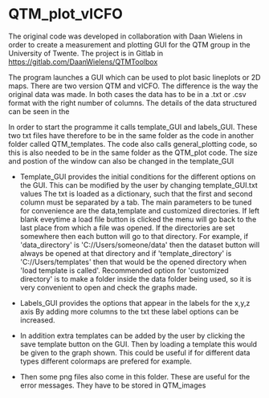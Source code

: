 # QTM_plot_vICFO

The original code was developed in collaboration with Daan Wielens in order to create a measurement and plotting GUI for the QTM group in the University of Twente. The project is in Gitlab in https://gitlab.com/DaanWielens/QTMToolbox

The program launches a GUI which can be used to plot basic lineplots or 2D maps. There are two version QTM and vICFO. The difference is the way the original data was made. In both cases the data has to be in a .txt or .csv 
format with the right number of columns. The details of the data structured can be seen in the

In order to start the programme it calls template_GUI and labels_GUI. These two txt
files have therefore to be in the same folder as the code in another folder called 
QTM_templates. The code also calls general_plotting code, so this is also needed to be 
in the same folder as the QTM_plot code. The size and postion of the window can also be 
changed in the template_GUI

- Template_GUI provides the initial conditions for the different options
on the GUI. This can be modified by the user by changing template_GUI.txt values
The txt is loaded as a dictionary, such that the first and second column must be 
separated by a tab. The main parameters to be tuned for convenience are the data,template
and customized directories. If left blank eveytime a load file button is clicked the 
menu will go back to the last place from which a file was opened. If the directories
are set somewhere then each button will go to that directory. For example,
if 'data_directory' is 'C://Users/someone/data' then the dataset button will always be opened
at that directory and if 'template_directory' is 'C://Users/templates' then that would be the 
opened directory when 'load template is called'. Recommended option for 'customized directory'
is to make a folder inside the data folder being used, so it is very convenient to open
and check the graphs made. 

- Labels_GUI provides the options that appear in the labels for the x,y,z axis
By adding more columns to the txt these label options can be increased. 

- In addition extra templates can be added by the user by clicking the save template
button on the GUI. Then by loading a template this would be given to the graph shown. This
could be useful if for different data types different colormaps are prefered for example. 

- Then some png files also come in this folder. These are useful for the error messages. They 
have to be stored in QTM_images 
